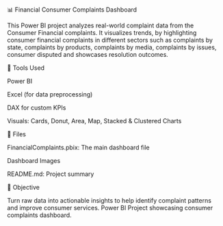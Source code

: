 📊 Financial Consumer Complaints Dashboard


This Power BI project analyzes real-world complaint data from the Consumer Financial complaints. It visualizes trends, by highlighting consumer financial complaints in different sectors such as complaints by state, complaints by products, complaints by media, complaints by issues, consumer disputed and showcases resolution outcomes.


🔧 Tools Used


Power BI

Excel (for data preprocessing)

DAX for custom KPIs

Visuals: Cards, Donut, Area, Map, Stacked & Clustered Charts

📂 Files

FinancialComplaints.pbix: The main dashboard file

Dashboard Images

README.md: Project summary


📌 Objective

Turn raw data into actionable insights to help identify complaint patterns and improve consumer services. Power BI Project showcasing consumer complaints dashboard.
